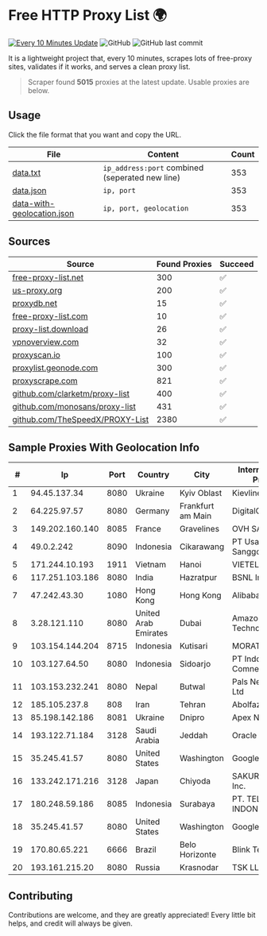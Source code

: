 
# Free HTTP Proxy List 🌍

[![Every 10 Minutes Update](https://github.com/mertguvencli/http-proxy-list/actions/workflows/main.yml/badge.svg?branch=main)](https://github.com/mertguvencli/http-proxy-list/actions/workflows/main.yml)
![GitHub](https://img.shields.io/github/license/mertguvencli/http-proxy-list)
![GitHub last commit](https://img.shields.io/github/last-commit/mertguvencli/http-proxy-list)

It is a lightweight project that, every 10 minutes, scrapes lots of free-proxy sites, validates if it works, and serves a clean proxy list.


> Scraper found **5015** proxies at the latest update. Usable proxies are below.

## Usage

Click the file format that you want and copy the URL.


|File|Content|Count|
|----|-------|-----|
|[data.txt](https://raw.githubusercontent.com/mertguvencli/http-proxy-list/main/proxy-list/data.txt)|`ip_address:port` combined (seperated new line)|353|
|[data.json](https://raw.githubusercontent.com/mertguvencli/http-proxy-list/main/proxy-list/data.json)|`ip, port`|353|
|[data-with-geolocation.json](https://raw.githubusercontent.com/mertguvencli/http-proxy-list/main/proxy-list/data-with-geolocation.json)|`ip, port, geolocation`|353|

## Sources

|Source|Found Proxies|Succeed|
|------|-------------|-------|
|[free-proxy-list.net](https://free-proxy-list.net)|300|✅|
|[us-proxy.org](https://www.us-proxy.org)|200|✅|
|[proxydb.net](http://proxydb.net)|15|✅|
|[free-proxy-list.com](https://free-proxy-list.com/?page=&port=&type%5B%5D=http&type%5B%5D=https&up_time=0&search=Search)|10|✅|
|[proxy-list.download](https://www.proxy-list.download/HTTP)|26|✅|
|[vpnoverview.com](https://vpnoverview.com/privacy/anonymous-browsing/free-proxy-servers)|32|✅|
|[proxyscan.io](https://www.proxyscan.io)|100|✅|
|[proxylist.geonode.com](https://proxylist.geonode.com/api/proxy-list?limit=300&page=1&sort_by=lastChecked&sort_type=desc&protocols=http,https)|300|✅|
|[proxyscrape.com](https://api.proxyscrape.com/v2/?request=displayproxies&protocol=http&timeout=10000&country=all&ssl=all&anonymity=all)|821|✅|
|[github.com/clarketm/proxy-list](https://raw.githubusercontent.com/clarketm/proxy-list/master/proxy-list-raw.txt)|400|✅|
|[github.com/monosans/proxy-list](https://raw.githubusercontent.com/monosans/proxy-list/main/proxies/http.txt)|431|✅|
|[github.com/TheSpeedX/PROXY-List](https://raw.githubusercontent.com/TheSpeedX/PROXY-List/master/http.txt)|2380|✅|


## Sample Proxies With Geolocation Info

|#|Ip|Port|Country|City|Internet Service Provider|
|-|--|----|-------|----|-------------------------|
|1|94.45.137.34|8080|Ukraine|Kyiv Oblast|Kievline LLC|
|2|64.225.97.57|8080|Germany|Frankfurt am Main|DigitalOcean, LLC|
|3|149.202.160.140|8085|France|Gravelines|OVH SAS|
|4|49.0.2.242|8090|Indonesia|Cikarawang|PT Usaha Adi Sanggoro|
|5|171.244.10.193|1911|Vietnam|Hanoi|VIETEL|
|6|117.251.103.186|8080|India|Hazratpur|BSNL Internet|
|7|47.242.43.30|1080|Hong Kong|Hong Kong|Alibaba.com LLC|
|8|3.28.121.110|8080|United Arab Emirates|Dubai|Amazon Technologies Inc.|
|9|103.154.144.204|8715|Indonesia|Kutisari|MORATELINDONAP|
|10|103.127.64.50|8080|Indonesia|Sidoarjo|PT Indonesia Comnets Plus|
|11|103.153.232.241|8080|Nepal|Butwal|Pals Network Pvt. Ltd|
|12|185.105.237.8|808|Iran|Tehran|Abolfazl-Shirdel|
|13|85.198.142.186|8081|Ukraine|Dnipro|Apex NCC|
|14|193.122.71.184|3128|Saudi Arabia|Jeddah|Oracle Corporation|
|15|35.245.41.57|8080|United States|Washington|Google LLC|
|16|133.242.171.216|3128|Japan|Chiyoda|SAKURA Internet Inc.|
|17|180.248.59.186|8085|Indonesia|Surabaya|PT. TELKOM INDONESIA|
|18|35.245.41.57|8080|United States|Washington|Google LLC|
|19|170.80.65.221|6666|Brazil|Belo Horizonte|Blink Telecom|
|20|193.161.215.20|8080|Russia|Krasnodar|TSK LLC|



## Contributing

Contributions are welcome, and they are greatly appreciated! Every
little bit helps, and credit will always be given.

